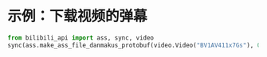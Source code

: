 # 示例：下载视频的弹幕

``` python
from bilibili_api import ass, sync, video
sync(ass.make_ass_file_danmakus_protobuf(video.Video("BV1AV411x7Gs"), 0, "out.ass"))
```
